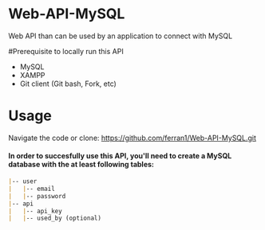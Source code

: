 # Web-API-MySQL
Web API than can be used by an application to connect with MySQL

#Prerequisite to locally run this API
* MySQL 
* XAMPP
* Git client (Git bash, Fork, etc)

# Usage
Navigate the code or clone:
https://github.com/ferran1/Web-API-MySQL.git

#### In order to succesfully use this API, you'll need to create a MySQL database with the at least following tables:

```markdown
|-- user
|   |-- email 
|   |-- password
|-- api
|   |-- api_key
|   |-- used_by (optional)
```
